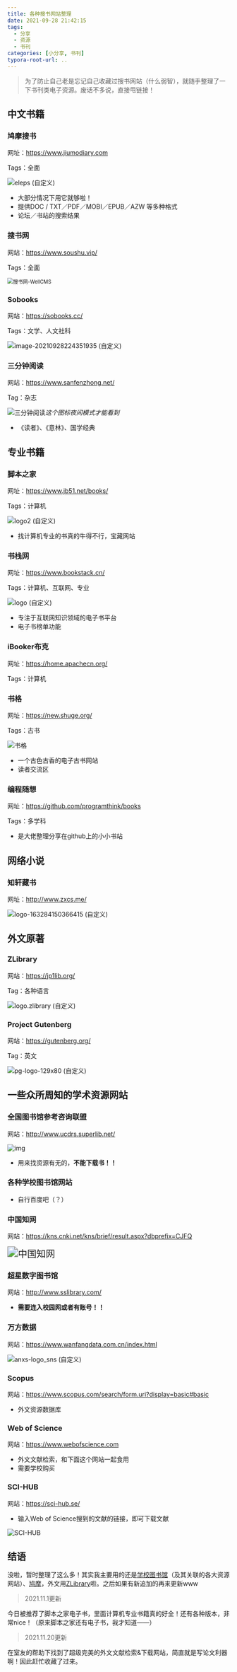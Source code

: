 ```yaml
---
title: 各种搜书网站整理
date: 2021-09-28 21:42:15
tags: 
  - 分享
  - 资源
  - 书刊
categories: [小分享, 书刊]
typora-root-url: ..
---
```


<div class="primary">

> 为了防止自己老是忘记自己收藏过搜书网站（什么弱智），就随手整理了一下书刊类电子资源。废话不多说，直接甩链接！

</div>

<!-- more -->

## 中文书籍

### 鸠摩搜书

网址：https://www.jiumodiary.com

Tags：全面

![eleps (自定义)](http://150.158.151.86/images/booksSearch/eleps%20(%E8%87%AA%E5%AE%9A%E4%B9%89).png)

- 大部分情况下用它就够啦！
- 提供DOC / TXT／PDF／MOBI／EPUB／AZW 等多种格式
- 论坛／书站的搜索结果

### 搜书网

网站：https://www.soushu.vip/

Tags：全面

<img src="http://150.158.151.86/images/booksSearch/logo.png2.1.0" alt="搜书网-WellCMS" style="zoom:80%;" />

### Sobooks

网站：https://sobooks.cc/

Tags：文学、人文社科

![image-20210928224351935 (自定义)](http://150.158.151.86/images/booksSearch/image-20210928224351935%20(%E8%87%AA%E5%AE%9A%E4%B9%89).png)

### 三分钟阅读

网站：https://www.sanfenzhong.net/

Tag：杂志

![三分钟阅读](http://150.158.151.86/images/booksSearch/logo@2x.png)_这个图标夜间模式才能看到_

- 《读者》、《意林》、国学经典



## 专业书籍

### 脚本之家

网址：https://www.jb51.net/books/

Tags：计算机



![logo2 (自定义)](http://150.158.151.86/images/booksSearch/logo2%20(%E8%87%AA%E5%AE%9A%E4%B9%89).gif)

- 找计算机专业的书真的牛得不行，宝藏网站

### 书栈网

网址：https://www.bookstack.cn/

Tags：计算机、互联网、专业

![logo (自定义)](http://150.158.151.86/images/booksSearch/logo%20(%E8%87%AA%E5%AE%9A%E4%B9%89).png)

- 专注于互联网知识领域的电子书平台
- 电子书榜单功能

### iBooker布克

网址：https://home.apachecn.org/

Tags：计算机

### 书格

网址：https://new.shuge.org/

Tags：古书

![书格](http://150.158.151.86/images/booksSearch/logo-16328394780005.png)

- 一个古色古香的电子古书网站
- 读者交流区

### 编程随想

网址：https://github.com/programthink/books

Tags：多学科

- 是大佬整理分享在github上的小小书站



## 网络小说

### 知轩藏书

网址：http://www.zxcs.me/

![logo-163284150366415 (自定义)](http://150.158.151.86/images/booksSearch/logo-163284150366415%20(%E8%87%AA%E5%AE%9A%E4%B9%89).png)



## 外文原著

### ZLibrary

网站：https://jp1lib.org/

Tag：各种语言

![logo.zlibrary (自定义)](http://150.158.151.86/images/booksSearch/logo.zlibrary%20(%E8%87%AA%E5%AE%9A%E4%B9%89).png)

### Project Gutenberg

网站：https://gutenberg.org/

Tag：英文

![pg-logo-129x80 (自定义)](http://150.158.151.86/images/booksSearch/pg-logo-129x80%20(%E8%87%AA%E5%AE%9A%E4%B9%89).png)



## 一些众所周知的学术资源网站

### 全国图书馆参考咨询联盟

网站：http://www.ucdrs.superlib.net/

![img](http://150.158.151.86/images/booksSearch/logo.jpg)

- 用来找资源有无的，**不能下载书！！**

### 各种学校图书馆网站


- 自行百度吧（？）

### 中国知网

网站：https://kns.cnki.net/kns/brief/result.aspx?dbprefix=CJFQ

<img src="/images/booksSearch/logo.gif" alt="中国知网" style="zoom:150%;" />

### 超星数字图书馆

网站：http://www.sslibrary.com/

- **需要连入校园网或者有账号！！**

### 万方数据

网站：https://www.wanfangdata.com.cn/index.html

![anxs-logo_sns (自定义)](http://150.158.151.86/images/booksSearch/anxs-logo_sns%20(%E8%87%AA%E5%AE%9A%E4%B9%89).png)

### Scopus

网站：https://www.scopus.com/search/form.uri?display=basic#basic

- 外文资源数据库

### Web of Science

网站：https://www.webofscience.com

- 外文文献检索，和下面这个网站一起食用
- 需要学校购买

### SCI-HUB

网站：https://sci-hub.se/

- 输入Web of Science搜到的文献的链接，即可下载文献

![SCI-HUB](http://150.158.151.86/images/booksSearch/logo_en1.png)





## 结语

没啦，暂时整理了这么多！其实我主要用的还是[学校图书馆](#各种学校图书馆网站)（及其关联的各大资源网站）、[鸠摩](#鸠摩搜书)，外文用[ZLibrary](#ZLibrary)啦。之后如果有新追加的再来更新www

> 2021.11.1更新

今日被推荐了脚本之家电子书，里面计算机专业书籍真的好全！还有各种版本，非常nice！（原来脚本之家还有电子书，我才知道——）

> 2021.11.20更新

在室友的帮助下找到了超级完美的外文文献检索&下载网站，简直就是写论文利器啊！因此赶忙收藏了过来。
